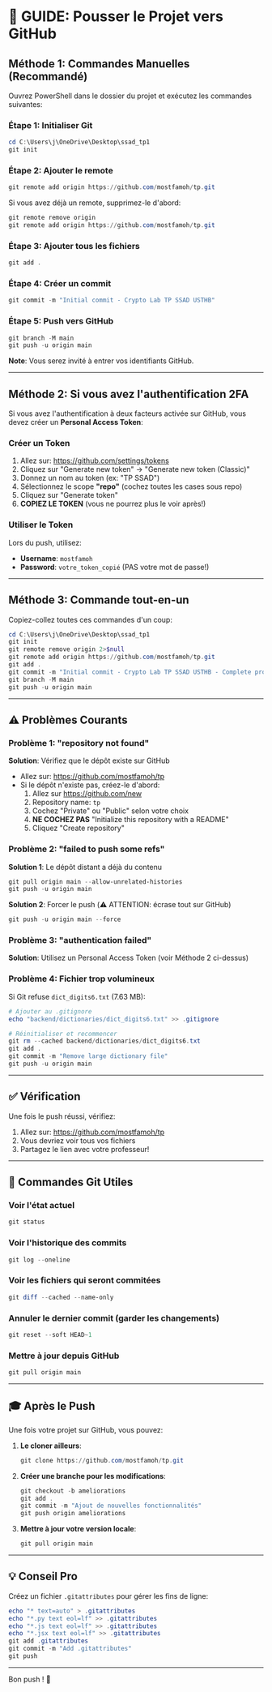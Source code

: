 # 🚀 GUIDE: Pousser le Projet vers GitHub

## Méthode 1: Commandes Manuelles (Recommandé)

Ouvrez PowerShell dans le dossier du projet et exécutez les commandes suivantes:

### Étape 1: Initialiser Git

```powershell
cd C:\Users\j\OneDrive\Desktop\ssad_tp1
git init
```

### Étape 2: Ajouter le remote

```powershell
git remote add origin https://github.com/mostfamoh/tp.git
```

Si vous avez déjà un remote, supprimez-le d'abord:
```powershell
git remote remove origin
git remote add origin https://github.com/mostfamoh/tp.git
```

### Étape 3: Ajouter tous les fichiers

```powershell
git add .
```

### Étape 4: Créer un commit

```powershell
git commit -m "Initial commit - Crypto Lab TP SSAD USTHB"
```

### Étape 5: Push vers GitHub

```powershell
git branch -M main
git push -u origin main
```

**Note**: Vous serez invité à entrer vos identifiants GitHub.

---

## Méthode 2: Si vous avez l'authentification 2FA

Si vous avez l'authentification à deux facteurs activée sur GitHub, vous devez créer un **Personal Access Token**:

### Créer un Token

1. Allez sur: https://github.com/settings/tokens
2. Cliquez sur "Generate new token" → "Generate new token (Classic)"
3. Donnez un nom au token (ex: "TP SSAD")
4. Sélectionnez le scope **"repo"** (cochez toutes les cases sous repo)
5. Cliquez sur "Generate token"
6. **COPIEZ LE TOKEN** (vous ne pourrez plus le voir après!)

### Utiliser le Token

Lors du push, utilisez:
- **Username**: `mostfamoh`
- **Password**: `votre_token_copié` (PAS votre mot de passe!)

---

## Méthode 3: Commande tout-en-un

Copiez-collez toutes ces commandes d'un coup:

```powershell
cd C:\Users\j\OneDrive\Desktop\ssad_tp1
git init
git remote remove origin 2>$null
git remote add origin https://github.com/mostfamoh/tp.git
git add .
git commit -m "Initial commit - Crypto Lab TP SSAD USTHB - Complete project"
git branch -M main
git push -u origin main
```

---

## ⚠️ Problèmes Courants

### Problème 1: "repository not found"

**Solution**: Vérifiez que le dépôt existe sur GitHub
- Allez sur: https://github.com/mostfamoh/tp
- Si le dépôt n'existe pas, créez-le d'abord:
  1. Allez sur https://github.com/new
  2. Repository name: `tp`
  3. Cochez "Private" ou "Public" selon votre choix
  4. **NE COCHEZ PAS** "Initialize this repository with a README"
  5. Cliquez "Create repository"

### Problème 2: "failed to push some refs"

**Solution 1**: Le dépôt distant a déjà du contenu
```powershell
git pull origin main --allow-unrelated-histories
git push -u origin main
```

**Solution 2**: Forcer le push (⚠️ ATTENTION: écrase tout sur GitHub)
```powershell
git push -u origin main --force
```

### Problème 3: "authentication failed"

**Solution**: Utilisez un Personal Access Token (voir Méthode 2 ci-dessus)

### Problème 4: Fichier trop volumineux

Si Git refuse `dict_digits6.txt` (7.63 MB):

```powershell
# Ajouter au .gitignore
echo "backend/dictionaries/dict_digits6.txt" >> .gitignore

# Réinitialiser et recommencer
git rm --cached backend/dictionaries/dict_digits6.txt
git add .
git commit -m "Remove large dictionary file"
git push -u origin main
```

---

## ✅ Vérification

Une fois le push réussi, vérifiez:

1. Allez sur: https://github.com/mostfamoh/tp
2. Vous devriez voir tous vos fichiers
3. Partagez le lien avec votre professeur!

---

## 📝 Commandes Git Utiles

### Voir l'état actuel
```powershell
git status
```

### Voir l'historique des commits
```powershell
git log --oneline
```

### Voir les fichiers qui seront commitées
```powershell
git diff --cached --name-only
```

### Annuler le dernier commit (garder les changements)
```powershell
git reset --soft HEAD~1
```

### Mettre à jour depuis GitHub
```powershell
git pull origin main
```

---

## 🎓 Après le Push

Une fois votre projet sur GitHub, vous pouvez:

1. **Le cloner ailleurs**:
   ```powershell
   git clone https://github.com/mostfamoh/tp.git
   ```

2. **Créer une branche pour les modifications**:
   ```powershell
   git checkout -b ameliorations
   git add .
   git commit -m "Ajout de nouvelles fonctionnalités"
   git push origin ameliorations
   ```

3. **Mettre à jour votre version locale**:
   ```powershell
   git pull origin main
   ```

---

## 💡 Conseil Pro

Créez un fichier `.gitattributes` pour gérer les fins de ligne:

```powershell
echo "* text=auto" > .gitattributes
echo "*.py text eol=lf" >> .gitattributes
echo "*.js text eol=lf" >> .gitattributes
echo "*.jsx text eol=lf" >> .gitattributes
git add .gitattributes
git commit -m "Add .gitattributes"
git push
```

---

Bon push ! 🚀
